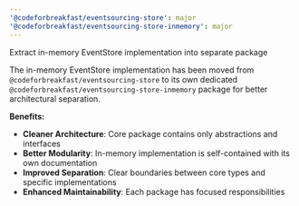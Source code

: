 ```yaml
---
'@codeforbreakfast/eventsourcing-store': major
'@codeforbreakfast/eventsourcing-store-inmemory': major
---
```


Extract in-memory EventStore implementation into separate package

The in-memory EventStore implementation has been moved from `@codeforbreakfast/eventsourcing-store` to its own dedicated `@codeforbreakfast/eventsourcing-store-inmemory` package for better architectural separation.

**Benefits:**

- **Cleaner Architecture**: Core package contains only abstractions and interfaces
- **Better Modularity**: In-memory implementation is self-contained with its own documentation
- **Improved Separation**: Clear boundaries between core types and specific implementations
- **Enhanced Maintainability**: Each package has focused responsibilities
